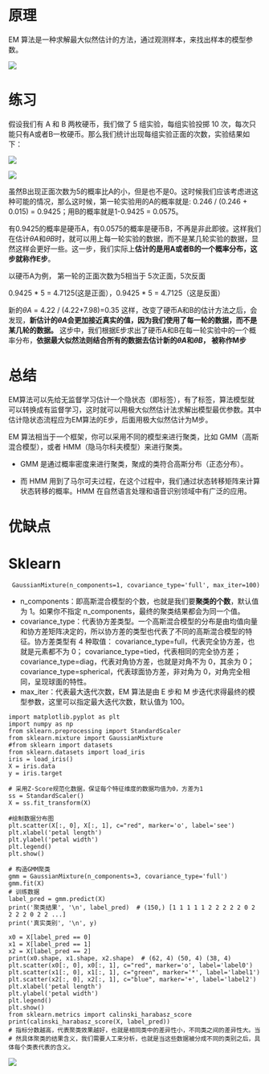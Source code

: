 #  原理



EM 算法是一种求解最大似然估计的方法，通过观测样本，来找出样本的模型参数。

![](https://upload-images.jianshu.io/upload_images/18339009-7efada0447910fcf?imageMogr2/auto-orient/strip%7CimageView2/2/w/1240) 

# 练习

假设我们有 A 和 B 两枚硬币，我们做了 5 组实验，每组实验投掷 10 次，每次只能只有A或者B一枚硬币。那么我们统计出现每组实验正面的次数，实验结果如下：

![](https://upload-images.jianshu.io/upload_images/18339009-da6cbf08e057a67b?imageMogr2/auto-orient/strip%7CimageView2/2/w/1240) 

![](https://upload-images.jianshu.io/upload_images/18339009-6e9296bbd65b8246.png?imageMogr2/auto-orient/strip%7CimageView2/2/w/1240)


虽然B出现正面次数为5的概率比A的小，但是也不是0。这时候我们应该考虑进这种可能的情况，那么这时候，第一轮实验用的A的概率就是: 0.246 / (0.246 + 0.015) = 0.9425；用B的概率就是1-0.9425 = 0.0575。

有0.9425的概率是硬币A，有0.0575的概率是硬币B，不再是非此即彼。这样我们在估计$θA$和$θB$时，就可以用上每一轮实验的数据，而不是某几轮实验的数据，显然这样会更好一些。这一步，我们实际上**估计的是用A或者B的一个概率分布，这步就称作E步**。

以硬币A为例， 第一轮的正面次数为5相当于 5次正面，5次反面

0.9425 * 5 = 4.7125(这是正面），0.9425 * 5 = 4.7125（这是反面）

新的$θA$ = 4.22 / (4.22+7.98)=0.35 这样，改变了硬币A和B的估计方法之后，会发现，**新估计的$θA$会更加接近真实的值，因为我们使用了每一轮的数据，而不是某几轮的数据。** 这步中，我们根据E步求出了硬币A和B在每一轮实验中的一个概率分布，**依据最大似然法则结合所有的数据去估计新的$θA$和$θB$， 被称作M步**

# 总结

EM算法可以先给无监督学习估计一个隐状态（即标签），有了标签，算法模型就可以转换成有监督学习，这时就可以用极大似然估计法求解出模型最优参数。其中估计隐状态流程应为EM算法的E步，后面用极大似然估计为M步。

EM 算法相当于一个框架，你可以采用不同的模型来进行聚类，比如 GMM（高斯混合模型），或者 HMM（隐马尔科夫模型）来进行聚类。

*   GMM 是通过概率密度来进行聚类，聚成的类符合高斯分布（正态分布）。

*   而 HMM 用到了马尔可夫过程，在这个过程中，我们通过状态转移矩阵来计算状态转移的概率。HMM 在自然语言处理和语音识别领域中有广泛的应用。

# 优缺点











# Sklearn

``` GaussianMixture(n_components=1, covariance_type='full', max_iter=100)```
- n_components：即高斯混合模型的个数，也就是我们要**聚类的个数**，默认值为 1。如果你不指定 n_components，最终的聚类结果都会为同一个值。
- covariance_type：代表协方差类型。一个高斯混合模型的分布是由均值向量和协方差矩阵决定的，所以协方差的类型也代表了不同的高斯混合模型的特征。协方差类型有 4 种取值：
covariance_type=full，代表完全协方差，也就是元素都不为 0；
covariance_type=tied，代表相同的完全协方差；
covariance_type=diag，代表对角协方差，也就是对角不为 0，其余为 0；
covariance_type=spherical，代表球面协方差，非对角为 0，对角完全相同，呈现球面的特性。
- max_iter：代表最大迭代次数，EM 算法是由 E 步和 M 步迭代求得最终的模型参数，这里可以指定最大迭代次数，默认值为 100。


```
import matplotlib.pyplot as plt
import numpy as np
from sklearn.preprocessing import StandardScaler
from sklearn.mixture import GaussianMixture
#from sklearn import datasets
from sklearn.datasets import load_iris
iris = load_iris()
X = iris.data
y = iris.target

# 采用Z-Score规范化数据，保证每个特征维度的数据均值为0，方差为1
ss = StandardScaler()
X = ss.fit_transform(X)

#绘制数据分布图
plt.scatter(X[:, 0], X[:, 1], c="red", marker='o', label='see')
plt.xlabel('petal length')
plt.ylabel('petal width')
plt.legend()
plt.show()
 
# 构造GMM聚类
gmm = GaussianMixture(n_components=3, covariance_type='full')
gmm.fit(X)
# 训练数据
label_pred = gmm.predict(X)
print('聚类结果', '\n', label_pred)  # (150,) [1 1 1 1 1 2 2 2 2 2 0 2 2 2 2 0 2 2 ...]
print('真实类别', '\n', y)

x0 = X[label_pred == 0]
x1 = X[label_pred == 1]
x2 = X[label_pred == 2]
print(x0.shape, x1.shape, x2.shape)  # (62, 4) (50, 4) (38, 4)
plt.scatter(x0[:, 0], x0[:, 1], c="red", marker='o', label='label0')
plt.scatter(x1[:, 0], x1[:, 1], c="green", marker='*', label='label1')
plt.scatter(x2[:, 0], x2[:, 1], c="blue", marker='+', label='label2')
plt.xlabel('petal length')
plt.ylabel('petal width')
plt.legend()
plt.show()
from sklearn.metrics import calinski_harabasz_score
print(calinski_harabasz_score(X, label_pred))
# 指标分数越高，代表聚类效果越好，也就是相同类中的差异性小，不同类之间的差异性大。当
# 然具体聚类的结果含义，我们需要人工来分析，也就是当这些数据被分成不同的类别之后，具体每个类表代表的含义。
```

![](https://upload-images.jianshu.io/upload_images/18339009-b5aef5b4489504bf.png?imageMogr2/auto-orient/strip%7CimageView2/2/w/1240)

